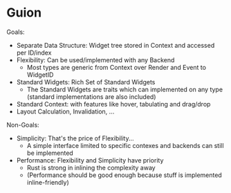# Guion

Goals: 
- Separate Data Structure: Widget tree stored in Context and accessed per ID/index
- Flexibility: Can be used/implemented with any Backend
  - Most types are generic from Context over Render and Event to WidgetID
- Standard Widgets: Rich Set of Standard Widgets
  - The Standard Widgets are traits which can implemented on any type (standard implementations are also included)
- Standard Context: with features like hover, tabulating and drag/drop
- Layout Calculation, Invalidation, ...

Non-Goals:
- Simplicity: That's the price of Flexibility... 
    - A simple interface limited to specific contexes and backends can still be implemented
- Performance: Flexibility and Simplicity have priority
    - Rust is strong in inlining the complexity away
    - (Performance should be good enough because stuff is implemented inline-friendly)